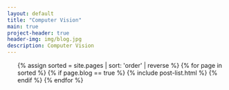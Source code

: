 ```yaml
---
layout: default
title: "Computer Vision"
main: true
project-header: true
header-img: img/blog.jpg
description: Computer Vision
---
```


<ul class="catalogue">
{% assign sorted = site.pages | sort: 'order' | reverse %}
{% for page in sorted %}
{% if page.blog == true %}
{% include post-list.html %}
{% endif %}
{% endfor %}
</ul>
